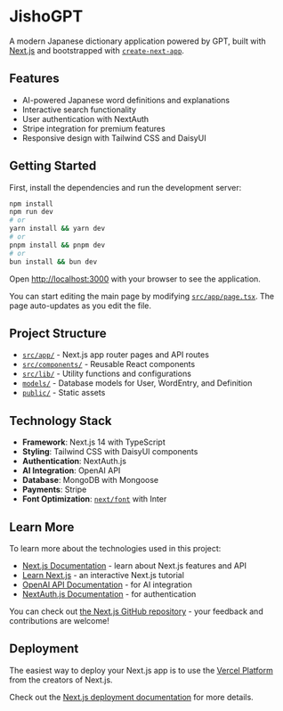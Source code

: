 # JishoGPT

A modern Japanese dictionary application powered by GPT, built with [Next.js](https://nextjs.org/) and bootstrapped with [`create-next-app`](https://github.com/vercel/next.js/tree/canary/packages/create-next-app).

## Features

- AI-powered Japanese word definitions and explanations
- Interactive search functionality
- User authentication with NextAuth
- Stripe integration for premium features
- Responsive design with Tailwind CSS and DaisyUI

## Getting Started

First, install the dependencies and run the development server:

```bash
npm install
npm run dev
# or
yarn install && yarn dev
# or
pnpm install && pnpm dev
# or
bun install && bun dev
```

Open [http://localhost:3000](http://localhost:3000) with your browser to see the application.

You can start editing the main page by modifying [`src/app/page.tsx`](src/app/page.tsx). The page auto-updates as you edit the file.

## Project Structure

- [`src/app/`](src/app/) - Next.js app router pages and API routes
- [`src/components/`](src/components/) - Reusable React components
- [`src/lib/`](src/lib/) - Utility functions and configurations
- [`models/`](models/) - Database models for User, WordEntry, and Definition
- [`public/`](public/) - Static assets

## Technology Stack

- **Framework**: Next.js 14 with TypeScript
- **Styling**: Tailwind CSS with DaisyUI components
- **Authentication**: NextAuth.js
- **AI Integration**: OpenAI API
- **Database**: MongoDB with Mongoose
- **Payments**: Stripe
- **Font Optimization**: [`next/font`](https://nextjs.org/docs/basic-features/font-optimization) with Inter

## Learn More

To learn more about the technologies used in this project:

- [Next.js Documentation](https://nextjs.org/docs) - learn about Next.js features and API
- [Learn Next.js](https://nextjs.org/learn) - an interactive Next.js tutorial
- [OpenAI API Documentation](https://platform.openai.com/docs) - for AI integration
- [NextAuth.js Documentation](https://next-auth.js.org/) - for authentication

You can check out [the Next.js GitHub repository](https://github.com/vercel/next.js/) - your feedback and contributions are welcome!

## Deployment

The easiest way to deploy your Next.js app is to use the [Vercel Platform](https://vercel.com/new?utm_medium=default-template&filter=next.js&utm_source=create-next-app&utm_campaign=create-next-app-readme) from the creators of Next.js.

Check out the [Next.js deployment documentation](https://nextjs.org/docs/deployment) for more details.
